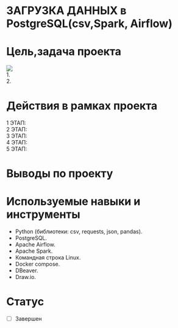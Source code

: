 # ЗАГРУЗКА ДАННЫХ в PostgreSQL(csv,Spark, Airflow)
# Цель,задача проекта
![](https://github.com/brrndalex/Data-Engineer-Projects/blob/main/%D0%97%D0%90%D0%93%D0%A0%D0%A3%D0%97%D0%9A%D0%90%20%D0%94%D0%90%D0%9D%D0%9D%D0%AB%D0%A5%20%D0%B2%20PostgreSQL(csv%2CSpark%2C%20Airflow)/PostgreSQL.drawio.png)  
1.    
2.   


# Действия в рамках проекта  
1 ЭТАП:   
2 ЭТАП:  
3 ЭТАП:    
4 ЭТАП:     
5 ЭТАП:     
 

# Выводы по проекту
 
 
 # Используемые навыки и инструменты
 * Python (библиотеки: csv, requests, json, pandas).
 * PostgreSQL.
 * Apache Airflow.
 * Apache Spark.
 * Командная строка Linux.
 * Docker compose.
 * DBeaver.
 * Draw.io.
  
# Статус
- [ ] Завершен
